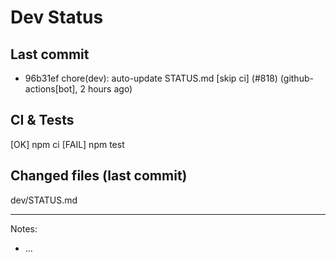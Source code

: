# Dev Status

## Last commit
- 96b31ef chore(dev): auto-update STATUS.md [skip ci] (#818) (github-actions[bot], 2 hours ago)
## CI & Tests
[OK] npm ci
[FAIL] npm test

## Changed files (last commit)
dev/STATUS.md

---
Notes:
- ...
